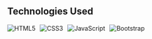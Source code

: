## Technologies Used

<ul style="list-style: none; display: flex; align-items: center; gap: 10px; padding: 0;">
  <li><img src="https://img.shields.io/badge/HTML-5-orange.svg" alt="HTML5"></li>
  <li><img src="https://img.shields.io/badge/CSS-3-blue.svg" alt="CSS3"></li>
  <li><img src="https://img.shields.io/badge/JavaScript-ES6-yellow.svg" alt="JavaScript"></li>
  <li><img src="https://img.shields.io/badge/Bootstrap-5.3-purple.svg" alt="Bootstrap"></li>
</ul>

